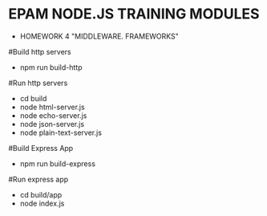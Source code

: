 # EPAM NODE.JS TRAINING MODULES
- HOMEWORK 4 "MIDDLEWARE. FRAMEWORKS"

#Build http servers

- npm run build-http

#Run http servers

- cd build
- node html-server.js
- node echo-server.js
- node json-server.js
- node plain-text-server.js

#Build Express App

- npm run build-express

#Run express app

- cd build/app
- node index.js